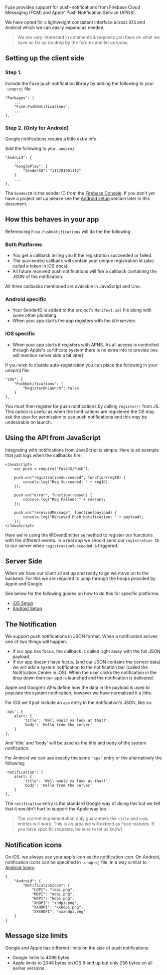 Fuse provides support for push-notifications from Firebase Cloud Messaging (FCM) and Apple' Push Notification Service (APNS).

We have opted for a lightweight consistent interface across iOS and Android which we can easily expand as needed.

> We are very interested in comments & requests you have on what we have so far so do drop by the forums and let us know.

## Setting up the client side

### Step 1.

Include the Fuse push notification library by adding the following to your `.unoproj` file

    "Packages": [
        ...
        "Fuse.PushNotifications",
        ...
    ],

### Step 2. (Only for Android)

Google notifications require a little extra info.

Add the following to you `.unoproj`

    "Android": {
        ...
        "GooglePlay": {
            "SenderID": "111781901112"
        }
        ...
    },

The `SenderID` is the sender ID from the [Firebase Console](https://console.firebase.google.com).
If you don't yet have a project set up please see the [Android setup](#android-setup) section later in this document.

## How this behaves in your app

Referencing `Fuse.PushNotifications` will do the the following:

### Both Platforms

- You get a callback telling you if the registration succeeded or failed.
- The succeeded callback will contain your unique registration id (also called a token in iOS docs)
- All future received push notifications will fire a callback containing the JSON of the notification.

All three callbacks mentioned are available in JavaScript and Uno.

### Android specific

- Your SenderID is added to the project's `Manifest.xml` file along with some other plumbing
- When your app starts the app registers with the `GCM` service.

### iOS specific

- When your app starts it registers with APNS. As all access is controlled through Apple's certificate system there is no extra info to provide (we will mention server side a bit later)

If you wish to disable auto-registration you can place the following in your unoproj file:

    "iOS": {
        "PushNotifications": {
            "RegisterOnLaunch": false
        }
    },

You must then register for push notifications by calling `register()` from JS. This option is useful as when the notifications are registered the OS may ask the user for permission to use push notifications and this may be undesirable on launch.

## Using the API from JavaScript

Integrating with notifications from JavaScript is simple. Here is an example that just logs when the callbacks fire:

    <JavaScript>
        var push = require("FuseJS/Push");

        push.on("registrationSucceeded", function(regID) {
            console.log("Reg Succeeded: " + regID);
        });

        push.on("error", function(reason) {
            console.log("Reg Failed: " + reason);
        });

        push.on("receivedMessage", function(payload) {
            console.log("Recieved Push Notification: " + payload);
        });
    </JavaScript>

Here we're using the @EventEmitter `on` method to register our functions with the different events.
In a real app we should send our `registration ID` to our server when `registrationSucceeded` is triggered.

## Server Side

When we have our client all set up and ready to go we move on to the backend. For this we are required to jump through the hoops provided by Apple and Google.

See below for the following guides on how to do this for specific platforms:

- [iOS Setup](#ios-setup)
- [Android Setup](#android-setup)

## The Notification

We support push notifications in JSON format. When a notification arrives one of two things will happen:

- If our app has focus, the callback is called right away with the full JSON payload
- If our app doesn't have focus, (and our JSON contains the correct data) we will add a system notification to the notification bar (called the Notification Center in iOS). When the user clicks the notification in the drop down then our app is launched and the notification is delivered.

Apple and Google's APIs define how the data in the payload is used to populate the system notification, however we have normalized it a little.

For iOS we'll just include an `aps` entry in the notification's JSON, like so:

    'aps': {
        alert: {
            'title': 'Well would ya look at that!',
            'body': 'Hello from the server'
        }
    },

And 'title' and 'body' will be used as the title and body of the system notification.

For Android we can use exactly the same `'aps'` entry or the alternatively the following:

    'notification': {
        alert: {
            'title': 'Well would ya look at that!',
            'body': 'Hello from the server'
        }
    },

The `notification` entry is the standard Google way of doing this but we felt that it wouldn't hurt to support the Apple way too.

> The current implementation only guarantees the `title` and `body` entries will work. This is an area we will extend as Fuse matures. If you have specific requests, be sure to let us know!

## Notification icons

On iOS, we always use your app's icon as the notification icon. On Android, notification icons can be specified in `.unoproj` file, in a way similar to [Android.Icons](/docs/basics/uno-projects#android-icons):

    {
        "Android": {
            "NotificationIcon": {
                "LDPI": "ldpi.png",
                "MDPI": "mdpi.png",
                "HDPI": "hdpi.png",
                "XHDPI": "xhdpi.png",
                "XXHDPI": "xxhdpi.png",
                "XXXHDPI": "xxxhdpi.png"
        }
    }

## Message size limits

Google and Apple has different limits on the size of push notifications.

- Google limits to 4096 bytes
- Apple limits to 2048 bytes on iOS 8 and up but only 256 bytes on all earlier versions

